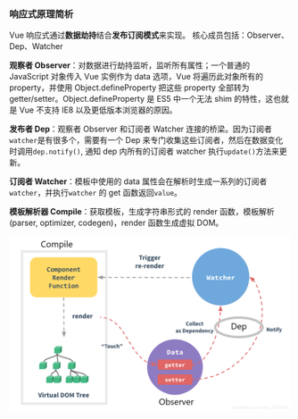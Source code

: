 ### 响应式原理简析

Vue 响应式通过**数据劫持**结合**发布订阅模式**来实现。
核心成员包括：Observer、Dep、Watcher

**观察者 Observer**：对数据进行劫持监听，监听所有属性；一个普通的 JavaScript 对象传入 Vue 实例作为 data 选项，Vue 将遍历此对象所有的 property，并使用 Object.defineProperty 把这些 property 全部转为 getter/setter。Object.defineProperty 是 ES5 中一个无法 shim 的特性，这也就是 Vue 不支持 IE8 以及更低版本浏览器的原因。

**发布者 Dep**：观察者 Observer 和订阅者 Watcher 连接的桥梁。因为订阅者`watcher`是有很多个，需要有一个 Dep 来专门收集这些订阅者，然后在数据变化时调用`dep.notify()`, 通知 dep 内所有的订阅者 watcher 执行`update()`方法来更新。

**订阅者 Watcher**：模板中使用的 data 属性会在解析时生成一系列的订阅者`watcher`，并执行`watcher` 的 get 函数返回`value`。

**模板解析器 Compile**：获取模板，生成字符串形式的 render 函数，模板解析(parser, optimizer, codegen)，render 函数生成虚拟 DOM。

![响应式原理图](./images/响应式原理图.png)

